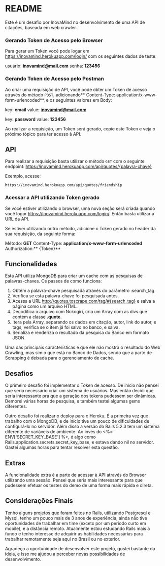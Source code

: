 # README

Este é um desafio por InovaMind no desenvolvimento
de uma API de citações, baseada em web crawler.

### Gerando Token de Acesso pelo Browser

Para gerar um Token você pode logar em https://inovamind.herokuapp.com/login/ com os seguintes dados de teste:

usuário: **inovamind@mail.com**
senha: **123456**

### Gerando Token de Acesso pelo Postman

Ao criar uma requisição de API, você pode obter um Token de acesso através do método `POST`, adicionando** Content-Type: application/x-www-form-urlencoded**, e os seguintes valores em Body:

key: **email**
value: **inovamind@mail.com**

key: **password**
value: **123456**

Ao realizar a requisição, um Token será gerado, copie este Token e veja o próximo tópico para ter acesso à API.

## API

Para realizar a requisição basta utilizar o método `GET` com o seguinte endpoint: https://inovamind.herokuapp.com/api/quotes/{palavra-chave}

Exemplo, acesse:

`https://inovamind.herokuapp.com/api/quotes/friendship`

### Acessar a API utilizando Token gerado

Se você estiver utilizando o browser, uma nova seção será criada quando você logar https://inovamind.herokuapp.com/login/. Então basta utilizar a URL da API.

Se estiver utilizando outro método, adicione o Token gerado no header da sua requisição, da seguinte forma:

Método: **GET**
Content-Type: **application/x-www-form-urlencoded**
Authorization:** {Token}**

## Funcionalidades

Esta API utiliza MongoDB para criar um cache com as pesquisas de palavras-chaves. Os passos de como funciona:

1.  Obtém a palavra-chave pesquisada através do parâmetro :search_tag.
2.  Verifica se esta palavra-chave foi pesquisada antes.
3.  Acessa a URL http://quotes.toscrape.com/tag/#{search_tag} e salva a página como um arquivo HTML.
4.  Decodifica o arquivo com Nokogiri, cria um Array com as divs que contém a classe **.quote**.
5.  Itera pela Array, separando os dados em citação, autor, link do autor, e tags, verifica se o item já foi salvo no banco, e salva.
6.  Serializa e renderiza o resultado da pesquisa do Banco em formato JSON.

Uma das principais características é que ele não mostra o resultado do Web Crawling, mas sim o que está no Banco de Dados, sendo que a parte de Scrapping é deixada para o gerenciamento de cache.

## Desafios

O primeiro desafio foi implementar o Token de acesso. De início não pensei que seria necessário criar um sistema de usuários. Mas então decidi que seria interessante pra que a geração dos tokens pudessem ser dinâmicas. Demorei várias horas de pesquisa, e também testei algumas gems diferentes.

Outro desafio foi realizar o deploy para o Heroku. É a primeira vez que trabalho com o MongoDB, e de início tive um pouco de dificuldades de configurá-lo no servidor. Além disso a versão do Rails 5.2.3 tem um sistema diferente de variáveis de ambiente. Ao invés do <%= ENV['SECRET_KEY_BASE'] %>, é algo como Rails.application.secrets.secret_key_base, e estava dando nil no servidor. Gastei algumas horas para tentar resolver esta questão.

## Extras

A funcionalidade extra é a parte de acessar à API através do Browser utilizando uma sessão. Pensei que seria mais interessante para que pudessem efetuar os testes do demo de uma forma mais rápida e direta.

## Considerações Finais

Tenho alguns projetos que foram feitos no Rails, utilizando Postgresql e Mysql, tenho um pouco mais de 3 anos de experiência, ainda não tive oportunidades de trabalhar em time (exceto por um período curto em mobile), e a distância remoto. Atualmente estou estudando Rails mais a fundo e tenho interesse de adquirir as habilidades necessárias para trabalhar remotamente seja aqui no Brasil ou no exterior.

Agradeço a oportunidade de desenvolver este projeto, gostei bastante da ideia, e isso me ajudou a perceber novas possibilidades de desenvolvimento.
